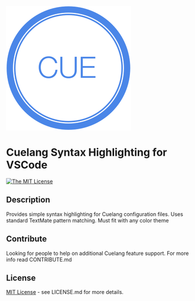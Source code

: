 ![Cuelang](https://github.com/ngkcl/vscode-cuelang/blob/master/assets/cue.png)
# Cuelang Syntax Highlighting for VSCode
[![The MIT License](https://img.shields.io/badge/license-MIT-orange.svg)](http://opensource.org/licenses/MIT)
## Description
Provides simple syntax highlighting for Cuelang configuration files. Uses standard TextMate pattern matching. Must fit with any color theme

## Contribute

Looking for people to help on additional Cuelang feature support. For more info read CONTRIBUTE.md

## License

[MIT License](https://opensource.org/licenses/MIT) - see LICENSE.md for more details.